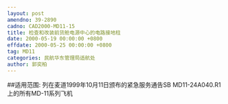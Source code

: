 ```yaml
---
layout: post
amendno: 39-2890
cadno: CAD2000-MD11-15
title: 检查和改装前货舱电源中心的电路接地柱
date: 2000-05-19 00:00:00 +0800
effdate: 2000-05-25 00:00:00 +0800
tag: MD11
categories: 民航华东管理局适航处
author: 郭奕柏
---
```


##适用范围:
列在麦道1999年10月11日颁布的紧急服务通告SB MD11-24A040.R1上的所有MD-11系列飞机


